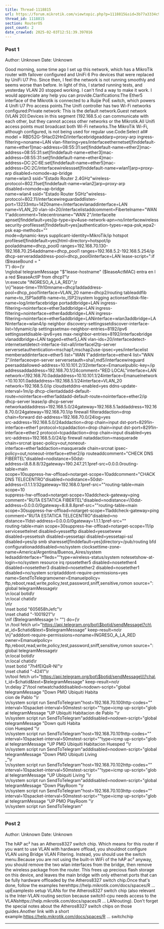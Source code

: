 ```yaml
---
title: Thread-1118815
url: https://forum.mikrotik.com/viewtopic.php?p=1118815&sid=3b77a3334c914448dbbc02bfdff4c3aa#p1118815
thread_id: 1118815
section: RouterOS
post_count: 2
date_crawled: 2025-02-03T12:51:39.397016
---
```


### Post 1
Author: Unknown
Date: Unknown

Good morning, some time ago I set up this network, which has a MikroTik router with failover configured and UniFi 6 Pro devices that were replaced by UniFi U7 Pro. Since then, I feel the network is not running smoothly and seems worse than before. In light of this, I started running tests, and yesterday VLAN 20 stopped working. I can't find a way to make it work. I would appreciate any help you can provide.Clarifications:The Ether5 interface of the Mikrotik is connected to a Ruijie PoE switch, which powers 4 Unifi U7 Pro access points.The Unifi controller has two Wi-Fi networks configured:Private network: This is the default network.Guest network (VLAN 20):Devices in this segment (192.168.5.x) can communicate with each other, but they cannot access other networks or the Mikrotik.All Unifi access points must broadcast both Wi-Fi networks.The MikroTik Wi-Fi, although configured, is not being used for regular use.Code:Select all# model = RBD52G-5HacD2HnD/interfacebridgeaddarp=proxy-arp ingress-filtering=noname=LAN vlan-filtering=yes/interfaceethernetset[finddefault-name=ether1]mac-address=08:55:31:set[finddefault-name=ether2]mac-address=08:55:31:set[finddefault-name=ether3]mac-address=08:55:31:set[finddefault-name=ether4]mac-address=DC:2C:6E:set[finddefault-name=ether5]mac-address=DC:2C/interfacewirelessset[finddefault-name=wlan1]arp=proxy-arp disabled=nomode=ap-bridge \
    name=wlan3 ssid="Estado Router 2.4GHz"wireless-protocol=802.11set[finddefault-name=wlan2]arp=proxy-arp disabled=nomode=ap-bridge \
    name=wlan4 ssid="Estado Router 5GHz"wireless-protocol=802.11/interfacewireguardaddlisten-port=13233mtu=1420name=/interfacevlanaddinterface=LAN name=VLAN_20 vlan-id=20/interfacelistaddcomment=Fibertelname="WAN 1"addcomment=Telecentroname="WAN 2"/interfacelte apnset[finddefault=yes]ip-type=ipv4use-network-apn=no/interfacewireless security-profilesset[finddefault=yes]authentication-types=wpa-psk,wpa2-psk eap-methods=""\
    mode=dynamic-keys supplicant-identity=MikroTik/ip hotspot profileset[finddefault=yes]html-directory=hotspot/ip pooladdname=dhcp_pool0 ranges=192.168.70.130-192.168.70.254addname=dhcp_pool1 ranges=192.168.5.2-192.168.5.254/ip dhcp-serveraddaddress-pool=dhcp_pool0interface=LAN lease-script=":if (\$leaseBound = \"\
    1\") do={\r\
    \nglobal telegramMessage \"\$\"lease-hostname\" (\$leaseActMAC) entra en l\
    a red \$leaseActIP from dhcp1\"\r\
    \n:execute \"INGRESO_A_LA_RED\";\r\
    \n}"lease-time=11h10mname=dhcp1addaddress-pool=dhcp_pool1interface=VLAN_20 name=dhcp2/routing tableaddfib name=to_ISP1addfib name=to_ISP2/system logging actionset1disk-file-name=log/interfacebridge portaddbridge=LAN ingress-filtering=nointerface=ether3addbridge=LAN ingress-filtering=nointerface=ether4addbridge=LAN ingress-filtering=nointerface=ether5addbridge=LANinterface=wlan3addbridge=LANinterface=wlan4/ip neighbor discovery-settingssetdiscover-interface-list=!dynamic/ip settingssetmax-neighbor-entries=8192/ipv6 settingssetdisable-ipv6=yes max-neighbor-entries=8192/interfacebridge vlanaddbridge=LAN tagged=ether5,LAN vlan-ids=20/interfacedetect-internetsetdetect-interface-list=all/interfacel2tp-server serversetauthentication=mschap1,mschap2use-ipsec=yes/interfacelist memberaddinterface=ether5 list="WAN 1"addinterface=ether4 list="WAN 2"/interfaceovpn-server serversetauth=sha1,md5/interfacewireguard peersaddallowed-address=10.10.101.2/32interface=Emanuelpublic-key=\/ip addressaddaddress=192.168.70.1/24comment="RED LOCAL"interface=LAN network=\192.168.70.0addaddress=10.10.101.1/24interface=Emanuelnetwork=10.10.101.0addaddress=192.168.5.1/24interface=VLAN_20 network=192.168.5.0/ip cloudsetddns-enabled=yes ddns-update-interval=1m/ip dhcp-clientaddadd-default-route=nointerface=ether1addadd-default-route=nointerface=ether2/ip dhcp-server lease/ip dhcp-server networkaddaddress=192.168.5.0/24gateway=192.168.5.1addaddress=192.168.70.0/24gateway=192.168.70.1/ip firewall filteraddaction=drop chain=forward dst-address=192.168.70.0/24log=yes \
    src-address=192.168.5.0/24addaction=drop chain=input dst-port=8291in-interface=ether1 protocol=tcpaddaction=drop chain=input dst-port=8291in-interface=ether2 protocol=tcpaddaction=drop chain=input disabled=yes src-address=192.168.5.0/24/ip firewall nataddaction=masquerade chain=srcnat ipsec-policy=out,noneout-interface=ether1addaction=masquerade chain=srcnat ipsec-policy=out,noneout-interface=ether2/ip routeaddcomment="CHECK DNS FIBERTEL"disabled=nodistance=50dst-address=\8.8.8.8/32gateway=190.247.21.1pref-src=0.0.0.0routing-table=main \
    scope=10suppress-hw-offload=notarget-scope=10addcomment="CHACK DNS TELECENTRO"disabled=nodistance=50dst-address=\1.1.1.1/32gateway=192.168.0.1pref-src=""routing-table=main scope=10\
    suppress-hw-offload=notarget-scope=10addcheck-gateway=ping comment="RUTA ESTATICA FIBERTEL"disabled=nodistance=\10dst-address=0.0.0.0/0gateway=8.8.8.8pref-src=""routing-table=main \
    scope=30suppress-hw-offload=notarget-scope=11addcheck-gateway=ping comment="RUTA ESTATICA TELECENTRO"disabled=no\
    distance=11dst-address=0.0.0.0/0gateway=1.1.1.1pref-src=""\
    routing-table=main scope=30suppress-hw-offload=notarget-scope=11/ip servicesettelnet disabled=yessetftp disabled=yessetwww disabled=yessetssh disabled=yessetapi disabled=yessetapi-ssl disabled=yes/ip smb sharesset[finddefault=yes]directory=/pub/routing bfd configurationadddisabled=no/system clocksettime-zone-name=America/Argentina/Buenos_Aires/system ledsaddinterface=*1leds=""type=wireless-status/system notesetshow-at-login=no/system resource irq rpssetether5 disabled=nosetether4 disabled=nosetether3 disabled=nosetether2 disabled=nosetether1 disabled=no/system scriptadddont-require-permissions=yes name=SendToTelegramowner=Emanuelpolicy=\
    ftp,reboot,read,write,policy,test,password,sniff,sensitive,romon source=":\
    global telegramMessage\r\
    \n:local botid\r\
    \n:local chatid\r\
    \n\r\
    \nset botid \"605658hJefc\"\r\
    \nset chatid \"-1001921\"\r\
    \nif (\$telegramMessage != \"\") do={\r\
    \n   /tool fetch url=\"https://api.telegram.org/bot\$botid/sendMessage\?ch\
    at_id=\$chatid&text=\$telegramMessage\" keep-result=no\r\
    \n}"adddont-require-permissions=noname=INGRESO_A_LA_RED owner=Emanuelpolicy=\
    ftp,reboot,read,write,policy,test,password,sniff,sensitive,romon source=":\
    global telegramMessage\r\
    \n:local botid\r\
    \n:local chatid\r\
    \nset botid \"7h4fEIQsR-NI\"\r\
    \nset chatid \"-4241\"\r\
    \n/tool fetch url=\"https://api.telegram.org/bot\$botid/sendMessage\\\?cha\
    t_id=\$chatid&text=\$telegramMessage\" keep-result=no\r\
    \n:delay 2"/tool netwatchadddisabled=nodown-script="global telegramMessage \"Down PMO Ubiquiti Habita\
    cion de Pablo \"\r\
    \n/system script run SendToTelegram"host=192.168.70.100http-codes=""\
    interval=10spacket-interval=50mstest-script=""type=icmp up-script="glob\
    al telegramMessage \"UP Ubiquiti Habitacion de Pablo \"\r\
    \n/system script run SendToTelegram"adddisabled=nodown-script="global telegramMessage \"Down quiti Habita\
    cion Huesped \"\r\
    \n/system script run SendToTelegram"host=192.168.70.101http-codes=""\
    interval=10spacket-interval=50mstest-script=""type=icmp up-script="glob\
    al telegramMessage \"UP PMO Ubiquiti Habitacion Huesped \"\r\
    \n/system script run SendToTelegram"adddisabled=nodown-script="global telegramMessage \"Down PMO Ubiquiti Living\
    \_\"\r\
    \n/system script run SendToTelegram"host=192.168.70.102http-codes=""\
    interval=10spacket-interval=50mstest-script=""type=icmp up-script="glob\
    al telegramMessage \"UP Ubiquiti Living \"\r\
    \n/system script run SendToTelegram"adddisabled=nodown-script="global telegramMessage \"Down  PlayRoom \"\r\
    \n/system script run SendToTelegram"host=192.168.70.103http-codes=""\
    interval=10spacket-interval=50mstest-script=""type=icmp up-script="glob\
    al telegramMessage \"UP PMO PlayRoom \"\r\
    \n/system script run SendToTelegram"

---
### Post 2
Author: Unknown
Date: Unknown

The hAP ac² has an Atheros8327 switch chip. Which means for this router if you want to use VLAN with hardware offload, you shouldnot configure VLAN using Bridge VLAN Filtering. Instead, you should use the switch menu.Because you are not using the built-in WiFi of the hAP ac² anyway, you should remove the two wlan interfaces from the bridge, then remove the wireless package from the router. This frees up precious flash storage on this device, and leaves the main bridge with only ethernet ports that can be fully hardware offloaded by the Atheros8327 switch chip.Once that's done, follow the examples herehttps://help.mikrotik.com/docs/spaces/R ... upExamplesto setup VLANs for the Atheros8327 switch chip (also relevant is the Inter-VLAN routing section because switch1-cpu needs access to the VLANshttps://help.mikrotik.com/docs/spaces/R ... LANrouting). Don't forget the special notes about the Atheros8327 switch chips on those guides.Another link with a short example:https://help.mikrotik.com/docs/spaces/R ... switchchip

---
